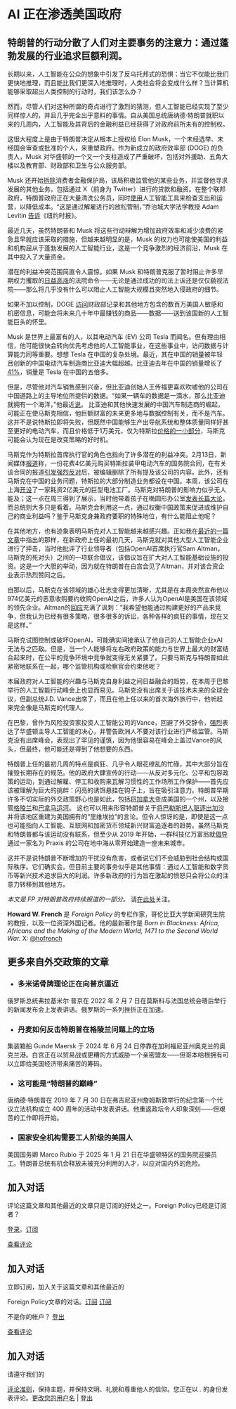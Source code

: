 # AI 正在渗透美国政府

## 特朗普的行动分散了人们对主要事务的注意力：通过蓬勃发展的行业追求巨额利润。

长期以来，人工智能在公众的想象中引发了反乌托邦式的恐惧：当它不仅能比我们更快地推理，而且能比我们更深入地推理时，人类社会将会变成什么样？当计算机能够采取超出人类控制的行动时，我们该怎么办？

然而，尽管人们对这种所谓的奇点进行了激烈的猜测，但人工智能已经实现了至少同样惊人的，并且几乎完全出乎意料的事情。自从美国总统唐纳德·特朗普就职以来的几周内，人工智能及其背后的金融利益已经获得了对政府前所未有的控制权。

这很大程度上是由于特朗普决定从根本上授权给 Elon Musk，一个未经选举、未经国会审查或批准的个人，来重塑政府。作为新成立的政府效率部 (DOGE) 的负责人，Musk 对华盛顿的一个又一个支柱造成了严重破坏，包括对外援助、五角大楼以及教育部、财政部和卫生与公众服务部。

Musk 还开始[拆除](https://www.washingtonpost.com/business/2025/02/11/elon-musk-doge-cfpb-regulations/)消费者金融保护局，该局积极监管他的某些业务，并监督他寻求发展的其他业务，包括通过 X（前身为 Twitter）进行的贷款和融资。在整个联邦政府，特朗普政府正在大量清洗公务员，同时[使用](https://foreignpolicy.com/2025/02/11/doge-cyberattack-united-states-treasury/)人工智能工具来检查支出和运营，以降低成本。“这是通过解雇进行的放松管制，”乔治城大学法学教授 Adam Levitin [告诉](https://www.nytimes.com/2025/02/13/business/trump-deregulation-firing.html)《纽约时报》。

最近几天，虽然特朗普和 Musk 将这些行动辩解为增加政府效率和减少浪费的紧急且早就应该采取的措施，但越来越明显的是，Musk 的权力也可能使美国的利益和机构屈从于蓬勃发展的人工智能行业，这是一个竞争激烈的经济前沿，Musk 在其中投入了大量资金。

潜在的利益冲突范围简直令人震惊。如果 Musk 和特朗普克服了暂时阻止许多早期权力攫取的[日益高涨](https://www.cnn.com/2025/02/08/politics/elon-musk-doge-treasury-payment-system/index.html)的法院命令——无论是通过成功的司法上诉还是仅仅藐视法院——那么将几乎没有什么可以阻止人工智能大规模且突然地入侵政府的细节。

如果不加以控制，DOGE [访问](https://www.nytimes.com/2025/02/07/nyregion/attorneys-general-trump-musk-suit.html)财政部记录和其他地方包含的数百万美国人敏感和机密信息，可能会将未来几十年中最赚钱的商品——数据——送到该国新的人工智能巨头的怀里。

Musk 是世界上最富有的人，以其电动汽车 (EV) 公司 Tesla 而闻名。但有理由相信，他可能很快会转向优先考虑他的人工智能事业，在这些事业中，访问数据与计算能力同等重要。想想 Tesla 在中国的复杂处境。最近，其在中国的销量被年轻且创新的中国电动汽车制造商比亚迪大幅超越。比亚迪去年在中国的销量增长了 [41%](https://electrek.co/2025/01/27/byd-first-china-car-sales-revenue-even-with-prices-under-17k/)，销量是 Tesla 在中国的五倍多。

但是，尽管他对汽车销售感到兴奋，但比亚迪创始人王传福更喜欢吹嘘他的公司在中国道路上的主导地位所提供的数据。“如果一辆车的数据是一滴水，那么比亚迪就拥有一个海洋，”他最近[说](https://www.wsj.com/business/autos/tesla-is-losing-ground-against-its-biggest-rival-in-china-c0ebd081)。
比亚迪和其他快速发展的中国汽车制造商的崛起，可能正在使马斯克相信，他巨额财富的未来更多地与数据控制有关，而不是汽车。这并不是说特斯拉即将失败，但既然中国能够生产出导航系统和整体质量同样好甚至更好的电动汽车，而且价格低于1万美元，仅为特斯拉[价格的一小部分](https://foreignpolicy.com/2024/03/07/china-ev-byd-cars-auto-industry-price-war/)，马斯克可能会认为现在是改变策略的好时机。

马斯克作为特斯拉首席执行官的角色也指向了许多潜在的利益冲突。2月13日，新闻媒体[报道](https://www.washingtonpost.com/technology/2025/02/13/armored-tesla-state-musk-trump/)称，一份花费4亿美元购买特斯拉装甲电动汽车的国务院合同，在有关该合同的报道[引发强烈反对](http://socket.newrepublic.com/post/191493/tesla-name-delete-federal-contract-state-department)后，被编辑删除了所有提及该公司的内容。此外，还有马斯克在中国的业务问题，特斯拉的大部分制造业务都设在中国。本周，该公司在上海[开设](https://www.washingtonpost.com/world/2025/02/11/tesla-china-battery-factory/)了一家耗资2亿美元的巨型电池工厂。马斯克对特朗普的影响力似乎无人能及；这一点在周三得到了展示，当时他带着孩子在椭圆形办公室[发表长篇大论](https://www.cnn.com/2025/02/12/tech/elon-musk-x-oval-office/index.html)，而总统则大多只是看着。马斯克会利用这一点，通过权衡中国政策来促进或维护自己的商业利益吗？鉴于马斯克身兼政府要职的特殊地位，有什么能阻止他呢？

在其他地方，也有迹象表明马斯克对人工智能越来越感兴趣。正如我在[最近的一篇文章](https://foreignpolicy.com/2025/01/24/what-china-got-right-about-big-tech/)中指出的那样，在新政府上任的最初几天，马斯克就对其他大型人工智能企业进行了抨击，当时他批评了行业领导者（包括OpenAI首席执行官Sam Altman，马斯克的死对头）之间的一项联合倡议，该倡议旨在扩大对人工智能基础设施的投资。这是一个大胆的举动，因为就在特朗普在白宫会见了Altman，并对该合资企业表示热烈赞同之后。

自那以后，马斯克在该领域的雄心壮志变得更加清晰，尤其是在本周突然宣布他以974亿美元的恶意收购要约收购OpenAI之后，许多人认为OpenAI是美国在该领域的领先企业。Altman的[回应](https://www.wsj.com/tech/ai/musks-97-4-billion-openai-bid-piles-pressure-on-altman-f6749e6c?mod=hp_lead_pos1)充满了讽刺：“我希望他能通过构建更好的产品来竞争，但我认为已经有很多策略，很多很多的诉讼，各种各样的疯狂的事情，现在又是这样。”

马斯克试图控制或破坏OpenAI，可能确实间接承认了他自己的人工智能企业xAI无法与之匹敌。但是，当一个人能够将左右政府政策的能力与世界上最大的财富结合起来时，在公平的竞争环境中竞争就变得无关紧要了。只要马斯克与特朗普如此紧密地联系在一起，哪个监管机构或检察官会约束他呢？

本届政府对人工智能的兴趣与马斯克自身利益之间日益融合的趋势，在本周于巴黎举行的人工智能行动峰会上也显而易见。马斯克没有出席关于该技术未来的全球会议，但副总统J.D. Vance出席了，而且在他上任以来的首次海外旅行中，他听起来完全像是马斯克的代理人。

在巴黎，曾作为风险投资家投资人工智能公司的Vance，回避了外交辞令，[强烈](https://www.ft.com/content/a6b5426d-645f-433b-8090-a2a26a3deec6)表达了华盛顿主导人工智能的决心，并警告欧洲人不要对该行业进行严格监管。马斯克没有出席峰会，表现出了罕见的谨慎，因为他很容易在峰会上盖过Vance的风头，但最终，他可能还是得到了他想要的东西。

特朗普上任的最初几周的特点是疯狂、几乎令人眼花缭乱的忙碌，其中大部分旨在摧毁长期存在的规范。他的政府大肆宣传的行动——从反对多元化、公平和包容政策的运动，到通过解雇、停工和收购来瓦解习惯性的工作场所工作保护——首先应该被理解为巨大的挑衅：闪亮的诱饵悬挂在钩子上，旨在吸引注意力。特朗普早期许多不切实际的外交政策野心也是如此，包括[将加拿大](https://foreignpolicy.com/2024/12/19/trump-canada-us-state-tariffs-border-security-trudeau/)变成美国的一个州，以及接管[格陵兰](https://foreignpolicy.com/2025/01/17/trump-greenland-denmark-rare-earths-china-mining-independence/)和[巴拿马运河](https://foreignpolicy.com/2025/02/05/panama-canal-trump-rubio-china-ports/)。
这也可以用来形容特朗普关于[将巴勒斯坦人驱逐出加沙](https://foreignpolicy.com/2025/02/06/trump-gaza-israel-netanyahu-palestinians-egypt-jordan-saudi-arabia/)并将该地区重建为美国拥有的“里维埃拉”的言论。但令人惊讶的是，即使是这一点也可能指向人工智能、互联网和加密货币领域新兴财富追逐者的趋势。虽然马斯克和特朗普都与该运动没有联系，但至少从 2019 年开始，一群科技亿万富翁就[倡导](https://www.curbed.com/article/inside-the-peter-thielbacked-praxis.html)通过一家名为 Praxis 的公司在地中海从零开始建造一座未来城市。

这并不是说特朗普不断增加的干扰没有危害，或者说它们不会威胁到社会结构或国际秩序。它们确实会。但目前主要的事务似乎是其他事情：通过人工智能和数字货币等新兴技术追求巨大的利润。许多新政府的行为旨在激起的愤怒只会将公众的注意力转移到其他地方。

*本文是 FP 对特朗普政府持续报道的一部分。* 请[在此处](https://foreignpolicy.com/projects/trump-presidential-transition-personnel-cabinet-policy-issues/)关注。

**Howard W. French** 是 *Foreign Policy* 的专栏作家，哥伦比亚大学新闻研究生院的教授，以及一位资深外国记者。他的最新著作是 *Born in Blackness: Africa, Africans and the Making of the Modern World, 1471 to the Second World War.* X: [@hofrench](http://www.twitter.com/hofrench)

## 更多来自外交政策的文章

- ### 多米诺骨牌理论正在向普京逼近
俄罗斯总统弗拉基米尔·普京在 2022 年 2 月 7 日在莫斯科与法国总统会晤后举行的新闻发布会上发表讲话。俄罗斯的一系列挫折正在加速。

- ### 丹麦如何反击特朗普在格陵兰问题上的立场
集装箱船 Gunde Maersk 于 2024 年 6 月 24 日停靠在加利福尼亚州奥克兰的奥克兰港。白宫正在以贸易战或更糟的方式威胁一个亲密盟友——但哥本哈根拥有可以立即给美国经济带来痛苦的筹码。

- ### 这可能是“特朗普的巅峰”
唐纳德·特朗普在 2019 年 7 月 30 日在弗吉尼亚州詹姆斯敦举行的纪念第一个代议立法机构成立 400 周年的活动中发表讲话。他重返政坛令人印象深刻——但艰苦的工作即将开始。

- ### 国家安全机构需要工人阶级的美国人
美国国务卿 Marco Rubio 于 2025 年 1 月 21 日在华盛顿特区的国务院迎接员工。特朗普总统有机会释放未被充分利用的人才，以应对国内外的危险。

## 加入对话
评论这篇文章和其他最近的文章只是订阅的好处之一。Foreign Policy已经是订阅者？

[登录](链接占位符)。[订阅](链接占位符)

[查看评论](链接占位符)

## 加入对话
立即订阅，加入关于这篇文章和其他最近的

Foreign Policy文章的对话。[订阅](链接占位符) [订阅](链接占位符)

不是你的帐户？ [登出](链接占位符)

[查看评论](链接占位符)

## 加入对话
请遵守我们的

[评论准则](链接占位符)，保持主题，并保持文明、礼貌和尊重他人的信仰。您正在以 . 的身份发表评论。[更改您的用户名](链接占位符) | [登出](链接占位符)